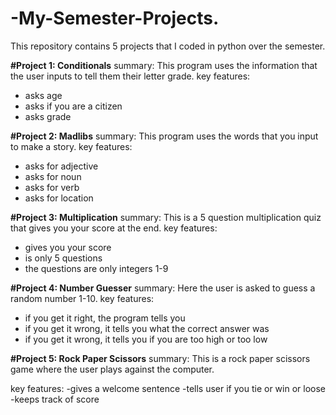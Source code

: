 # -My-Semester-Projects.
This repository contains 5 projects that I coded in python over the semester. 





**#Project 1: Conditionals**
summary: This program uses the information that the user inputs to tell them their letter grade. 
key features:
- asks age
- asks if you are a citizen
- asks grade


**#Project 2: Madlibs**
summary: This program uses the words that you input to make a story.
key features:
- asks for adjective
- asks for noun
- asks for verb
- asks for location


**#Project 3: Multiplication**
summary: This is a 5 question multiplication quiz that gives you your score at the end.
key features:
- gives you your score
- is only 5 questions
- the questions are only integers 1-9


**#Project 4: Number Guesser**
summary: Here the user is asked to guess a random number 1-10.
key features:
- if you get it right, the program tells you
- if you get it wrong, it tells you what the correct answer was
- if you get it wrong, it tells you if you are too high or too low


**#Project 5: Rock Paper Scissors**
summary: This is a rock paper scissors game where the user plays against the computer.

key features:
-gives a welcome sentence
-tells user if you tie or win or loose
-keeps track of score
